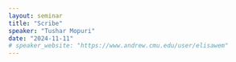 ```yaml
---
layout: seminar
title: "Scribe"
speaker: "Tushar Mopuri"
date: "2024-11-11"
# speaker_website: "https://www.andrew.cmu.edu/user/elisawem"
---
```

